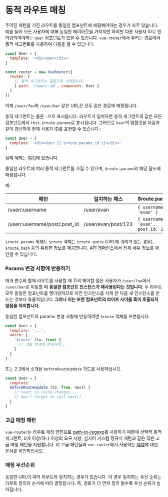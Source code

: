 # 동적 라우트 매칭

주어진 패턴을 가진 라우트를 동일한 컴포넌트에 매핑해야하는 경우가 자주 있습니다. 예를 들어 모든 사용자에 대해 동일한 레이아웃을 가지지만 하지만 다른 사용자 ID로 렌더링되어야하는 `User` 컴포넌트가 있을 수 있습니다. `vue-router`에서 우리는 경로에서 동적 세그먼트를 사용하여 다음을 할 수 있습니다.

``` js
const User = {
  template: '<div>User</div>'
}

const router = new VueRouter({
  routes: [
    // 동적 세그먼트는 콜론으로 시작합니다.
    { path: '/user/:id', component: User }
  ]
})
```

이제 `/user/foo`와 `/user/bar` 같은 URL은 모두 같은 경로에 매핑됩니다.

동적 세그먼트는 콜론 `:`으로 표시됩니다. 라우트가 일치하면 동적 세그먼트의 값은 모든 컴포넌트에서 `this.$route.params`로 표시됩니다. 그러므로 `User`의 템플릿을 다음과 같이 갱신하여 현재 사용자 ID를 표현할 수 있습니다 :

``` js
const User = {
  template: '<div>User {{ $route.params.id }}</div>'
}
```

실제 예제는 [여기](http://jsfiddle.net/yyx990803/4xfa2f19/)에 있습니다.

동일한 라우트에 여러 동적 세그먼트를 가질 수 있으며, `$route.params`의 해당 필드에 매핑됩니다.

예:

| 패턴 | 일치하는 패스 | $route.params |
|---------|------|--------|
| /user/:username | /user/evan | `{ username: 'evan' }` |
| /user/:username/post/:post_id | /user/evan/post/123 | `{ username: 'evan', post_id: 123 }` |

`$route.params` 외에도 `$route` 객체는 `$route.query` (URL에 쿼리가 있는 경우), `$route.hash` 등의 유용한 정보를 제공합니다. [API 레퍼런스](../../api/#the-route-object)에서 전체 세부 정보를 확인할 수 있습니다.

### Params 변경 사항에 반응하기

매개 변수와 함께 라우트를 사용할 때 주의 해야할 점은 사용자가 `/user/foo`에서 `/user/bar`로 이동할 때 **동일한 컴포넌트 인스턴스가 재사용된다는 것입니다.** 두 라우트 모두 동일한 컴포넌트를 렌더링하므로 이전 인스턴스를 삭제 한 다음 새 인스턴스를 만드는 것보다 효율적입니다. **그러나 이는 또한 컴포넌트의 라이프 사이클 훅이 호출되지 않음을 의미합니다.**

동일한 컴포넌트의 params 변경 사항에 반응하려면 `$route` 객체를 보면됩니다.

``` js
const User = {
  template: '...',
  watch: {
    '$route' (to, from) {
      // 경로 변경에 반응하여...
    }
  }
}
```

또는 2.2에서 소개된 `beforeRouteUpdate` 가드를 사용하십시오.
```js
const User = {
  template: '...',
  beforeRouteUpdate (to, from, next) {
    // react to route changes...
    // don't forget to call next()
  }
}
```

### 고급 매칭 패턴

`vue-router`는 라우트 매칭 엔진으로 [path-to-regexp](https://github.com/pillarjs/path-to-regexp)를 사용하기 때문에 선택적 동적 세그먼트, 0개 이상/하나 이상의 요구 사항, 심지어 커스텀 정규식 패턴과 같은 많은 고급 매칭 패턴을 지원합니다. 이 고급 패턴들과 `vue-router`에서 사용하는 [예제](https://github.com/vuejs/vue-router/blob/dev/examples/route-matching/app.js)에 대한 [문서](https://github.com/pillarjs/path-to-regexp#parameters)를 확인하십시오.

### 매칭 우선순위

동일한 URL이 여러 라우트와 일치하는 경우가 있습니다. 이 경우 일치하는 우선 순위는 라우트 정의의 순서에 따라 결정됩니다. 즉, 경로가 더 먼저 정의 될수록 우선 순위가 높아집니다.
